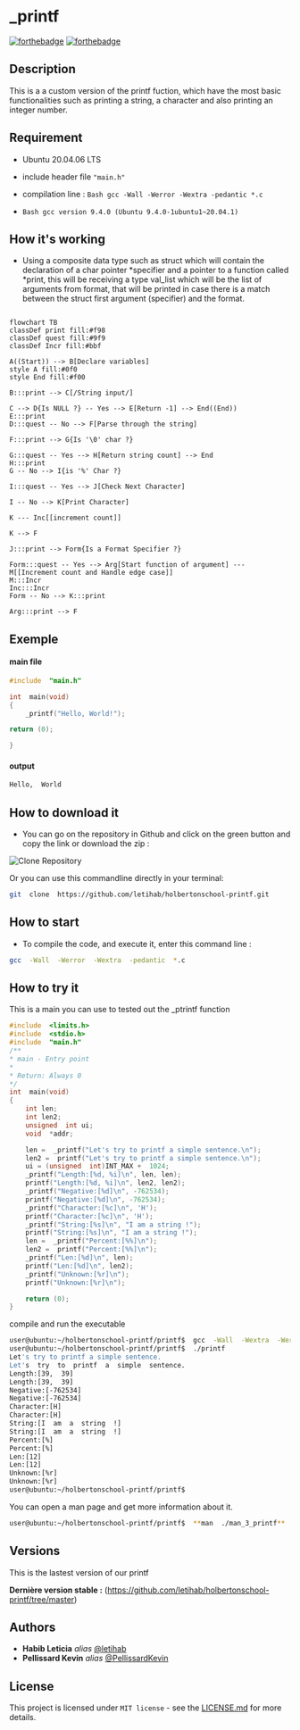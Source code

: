 
# _printf

[![forthebadge](https://forthebadge.com/images/badges/made-with-c.svg)](https://forthebadge.com) [![forthebadge](https://forthebadge.com/images/badges/powered-by-black-magic.svg)](https://forthebadge.com)

## Description

This is a a custom version of the printf fuction, which have the most basic functionalities such as printing a string, a character and also printing an integer number.

## Requirement

- Ubuntu 20.04.06 LTS

- include header file ```"main.h"```

- compilation line : ```Bash gcc -Wall -Werror -Wextra -pedantic *.c```

- ```Bash gcc version 9.4.0 (Ubuntu 9.4.0-1ubuntu1~20.04.1)```

## How it's working
- Using a composite data type such as struct which will contain the declaration of a char pointer *specifier and a pointer to a function called *print, this will be receiving a type val_list which will be the list of arguments from format, that will be printed in case there is a match between the struct first argument (specifier) and the format.

```mermaid

flowchart TB
classDef print fill:#f98
classDef quest fill:#9f9
classDef Incr fill:#bbf

A((Start)) --> B[Declare variables]
style A fill:#0f0
style End fill:#f00

B:::print --> C[/String input/]

C --> D{Is NULL ?} -- Yes --> E[Return -1] --> End((End))
E:::print
D:::quest -- No --> F[Parse through the string]

F:::print --> G{Is '\0' char ?}

G:::quest -- Yes --> H[Return string count] --> End
H:::print
G -- No --> I{is '%' Char ?}

I:::quest -- Yes --> J[Check Next Character]

I -- No --> K[Print Character]

K --- Inc[[increment count]]

K --> F

J:::print --> Form{Is a Format Specifier ?}

Form:::quest -- Yes --> Arg[Start function of argument] --- M[[Increment count and Handle edge case]]
M:::Incr
Inc:::Incr
Form -- No --> K:::print

Arg:::print --> F

```

## Exemple

#### main file
```c
#include  "main.h"

int  main(void)
{
    _printf("Hello, World!");

return (0);

}
```

#### output

```sh
Hello,  World
```

## How to download it

- You can go on the repository in Github and click on the green button and copy the link or download the zip :

![Clone Repository](https://i.imgur.com/XEOAhWQ.png)

Or you can use this commandline directly in your terminal:

```Bash
git  clone  https://github.com/letihab/holbertonschool-printf.git
```

## How to start

- To compile the code, and execute it, enter this command line :

```Bash
gcc  -Wall  -Werror  -Wextra  -pedantic  *.c
```

## How to try it
This is a main you can use to tested out the _ptrintf function

```C
#include  <limits.h>
#include  <stdio.h>
#include  "main.h"
/**
* main - Entry point
*
* Return: Always 0
*/
int  main(void)
{
    int len;
    int len2;
    unsigned  int ui;
    void  *addr;

    len =  _printf("Let's try to printf a simple sentence.\n");
    len2 =  printf("Let's try to printf a simple sentence.\n");
    ui = (unsigned  int)INT_MAX +  1024;
    _printf("Length:[%d, %i]\n", len, len);
    printf("Length:[%d, %i]\n", len2, len2);
    _printf("Negative:[%d]\n", -762534);
    printf("Negative:[%d]\n", -762534);
    _printf("Character:[%c]\n", 'H');
    printf("Character:[%c]\n", 'H');
    _printf("String:[%s]\n", "I am a string !");
    printf("String:[%s]\n", "I am a string !");
    len =  _printf("Percent:[%%]\n");
    len2 =  printf("Percent:[%%]\n");
    _printf("Len:[%d]\n", len);
    printf("Len:[%d]\n", len2);
    _printf("Unknown:[%r]\n");
    printf("Unknown:[%r]\n");

    return (0);
}
```
compile and run the executable

```Bash
user@ubuntu:~/holbertonschool-printf/printf$  gcc  -Wall  -Wextra  -Werror  -pedantic  -Wno-format  *.c
user@ubuntu:~/holbertonschool-printf/printf$  ./printf
Let's try to printf a simple sentence.
Let's  try  to  printf  a  simple  sentence.
Length:[39,  39]
Length:[39,  39]
Negative:[-762534]
Negative:[-762534]
Character:[H]
Character:[H]
String:[I  am  a  string  !]
String:[I  am  a  string  !]
Percent:[%]
Percent:[%]
Len:[12]
Len:[12]
Unknown:[%r]
Unknown:[%r]
user@ubuntu:~/holbertonschool-printf/printf$
```

You can open a man page and get more information about it.

```Bash
user@ubuntu:~/holbertonschool-printf/printf$  **man  ./man_3_printf**
```

## Versions
This is the lastest version of our printf

**Dernière version stable :** (https://github.com/letihab/holbertonschool-printf/tree/master)

## Authors

*  **Habib Leticia**  _alias_ [@letihab](https://github.com/letihab)
*  **Pellissard Kevin**  _alias_ [@PellissardKevin](https://github.com/PellissardKevin)

## License

This project is licensed under ``MIT license`` - see the [LICENSE.md](LICENSE.md) for more details.
